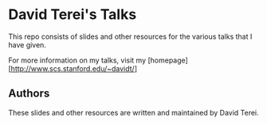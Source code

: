 # David Terei's Talks

This repo consists of slides and other resources for the various talks that I have given.

For more information on my talks, visit my [homepage][http://www.scs.stanford.edu/~davidt/]

Authors
-------

These slides and other resources are written and maintained by David Terei.

